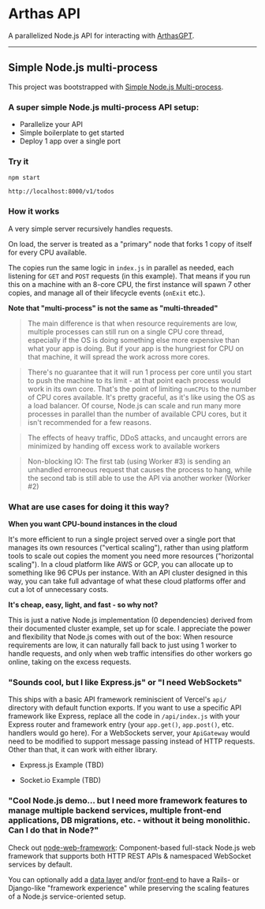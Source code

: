 # Arthas API

A parallelized Node.js API for interacting with [ArthasGPT](https://github.com/bennyschmidt/ArthasGPT).

-----

## Simple Node.js multi-process

This project was bootstrapped with [Simple Node.js Multi-process](https://github.com/bennyschmidt/simple-node-multiprocess).

###  A super simple Node.js multi-process API setup:

 - Parallelize your API
 - Simple boilerplate to get started
 - Deploy 1 app over a single port

### Try it

`npm start`

`http://localhost:8000/v1/todos`

### How it works

A very simple server recursively handles requests.

On load, the server is treated as a "primary" node that forks 1 copy of itself for every CPU available.

The copies run the same logic in `index.js` in parallel as needed, each listening for `GET` and `POST` requests (in this example).
That means if you run this on a machine with an 8-core CPU, the first instance will spawn 7 other copies, and manage all of their lifecycle events (`onExit` etc.).

**Note that "multi-process" is not the same as "multi-threaded"**

> The main difference is that when resource requirements are low, multiple processes can still run on a single CPU core thread, especially if the OS is doing something else more expensive than what your app is doing. But if your app is the hungriest for CPU on that machine, it will spread the work across more cores.

> There's no guarantee that it will run 1 process per core until you start to push the machine to its limit - at that point each process would work in its own core. That's the point of limiting `numCPUs` to the number of CPU cores available. It's pretty graceful, as it's like using the OS as a load balancer. Of course, Node.js can scale and run many more processes in parallel than the number of available CPU cores, but it isn't recommended for a few reasons.

> The effects of heavy traffic, DDoS attacks, and uncaught errors are minimized by handing off excess work to available workers

> Non-blocking IO: The first tab (using Worker #3) is sending an unhandled erroneous request that causes the process to hang, while the second tab is still able to use the API via another worker (Worker #2)

### What are use cases for doing it this way?

**When you want CPU-bound instances in the cloud**

It's more efficient to run a single project served over a single port that manages its own resources ("vertical scaling"), rather than using platform tools to scale out copies the moment you need more resources ("horizontal scaling"). In a cloud platform like AWS or GCP, you can allocate up to something like 96 CPUs per instance. With an API cluster designed in this way, you can take full advantage of what these cloud platforms offer and cut a lot of unnecessary costs.

**It's cheap, easy, light, and fast - so why not?**

This is just a native Node.js implementation (0 dependencies) derived from their documented cluster example, set up for scale. I appreciate the power and flexibility that Node.js comes with out of the box: When resource requirements are low, it can naturally fall back to just using 1 worker to handle requests, and only when web traffic intensifies do other workers go online, taking on the excess requests.

### "Sounds cool, but I like Express.js" or "I need WebSockets"

This ships with a basic API framework reminiscient of Vercel's `api/` directory with default function exports. If you want to use a specific API framework like Express, replace all the code in `/api/index.js` with your Express router and framework entry (your `app.get()`, `app.post()`, etc. handlers would go here). For a WebSockets server, your `ApiGateway` would need to be modified to support message passing instead of HTTP requests. Other than that, it can work with either library.

- Express.js Example (TBD)

- Socket.io Example (TBD)

### "Cool Node.js demo... but I need more framework features to manage multiple backend services, multiple front-end applications, DB migrations, etc. - without it being monolithic. Can I do that in Node?"

Check out [node-web-framework](https://github.com/bennyschmidt/node-web-framework): Component-based full-stack Node.js web framework that supports both HTTP REST APIs & namespaced WebSocket services by default.

You can optionally add a [data layer](https://github.com/bennyschmidt/node-web-framework#data-storage-optional) and/or [front-end](https://github.com/bennyschmidt/node-service-core#full-stack-example) to have a Rails- or Django-like "framework experience" while preserving the scaling features of a Node.js service-oriented setup.
